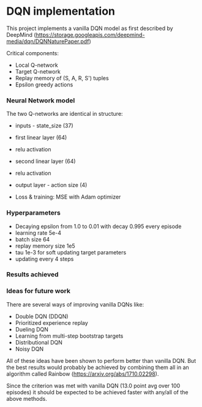 # DQN implementation

This project implements a vanilla DQN model as first described by DeepMind (https://storage.googleapis.com/deepmind-media/dqn/DQNNaturePaper.pdf)

Critical components:
 * Local Q-network
 * Target Q-network
 * Replay memory of (S, A, R, S') tuples
 * Epsilon greedy actions

### Neural Network model

The two Q-networks are identical in structure:
 * inputs - state_size (37)
 * first linear layer (64)
 * relu activation
 * second linear layer (64)
 * relu activation
 * output layer - action size (4)

 * Loss & training: MSE with Adam optimizer

### Hyperparameters
 * Decaying epsilon from 1.0 to 0.01 with decay 0.995 every episode
 * learning rate 5e-4
 * batch size 64
 * replay memory size 1e5
 * tau 1e-3 for soft updating target parameters
 * updating every 4 steps

### Results achieved

[image1]: (./average_score_per_episode.png) "Average score per episode"

### Ideas for future work

There are several ways of improving vanilla DQNs like:
 * Double DQN (DDQN)
 * Prioritized experience replay
 * Dueling DQN
 * Learning from multi-step bootstrap targets
 * Distributional DQN
 * Noisy DQN

All of these ideas have been shown to perform better than vanilla DQN. But the best results would probably be achieved by combining them all in an algorithm called Rainbow (https://arxiv.org/abs/1710.02298).

Since the criterion was met with vanilla DQN (13.0 point avg over 100 episodes) it should be expected to be achieved faster with any/all of the above methods.